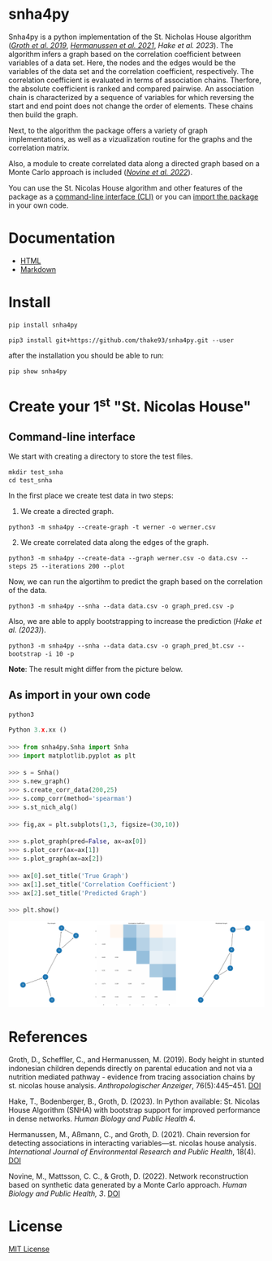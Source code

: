# snha4py
Snha4py is a python implementation of the St. Nicholas House algorithm ([_Groth et al. 2019_](https://doi.org/10.1127/anthranz/2019/1027), 
[_Hermanussen et al. 2021_](https://doi.org/10.3390%2Fijerph18041741), 
_Hake et al. 2023_). 
The algorithm infers a graph based on the correlation coefficient between variables of a data set. Here, the nodes and the edges would be the variables of the data set and the correlation coefficient, respectively. 
The correlation coefficient is evaluated in terms of association chains. 
Therfore, the absolute coefficient is ranked and compared pairwise.
An association chain is characterized by a sequence of variables for which reversing the start and end point does not change the order of elements.
These chains then build the graph.

Next, to the algorithm the package offers a variety of graph implementations, as well as a vizualization routine for the graphs and the correlation matrix.

Also, a module to create correlated data along a directed graph based on a Monte Carlo approach is included 
([_Novine et al. 2022_](https://doi.org/10.52905/hbph2021.3.26)).

You can use the St. Nicolas House algorithm and other features of the package as a [command-line interface (CLI)](#command-line-interface) or you can [import the package](#as-import-in-your-own-code) in your own code.

# Documentation

- [HTML](https://htmlpreview.github.io/?https://github.com/thake93/snha4py/blob/main/docs/__init__.html)
- [Markdown](https://github.com/thake93/snha4py/blob/main/docs/Snha.md)

# Install
```
pip install snha4py
```
```
pip3 install git+https://github.com/thake93/snha4py.git --user
```
after the installation you should be able to run:

```shell
pip show snha4py
```

# Create your 1<sup>st</sup> "St. Nicolas House"

## Command-line interface

We start with creating a directory to store the test files.
```shell
mkdir test_snha
cd test_snha
```

In the first place we create test data in two steps:

1. We create a directed graph.
```shell
python3 -m snha4py --create-graph -t werner -o werner.csv
```

2. We create correlated data along the edges of the graph.
```shell
python3 -m snha4py --create-data --graph werner.csv -o data.csv --steps 25 --iterations 200 --plot
```

Now, we can run the algortihm to predict the graph based on the correlation of the data.
```shell
python3 -m snha4py --snha --data data.csv -o graph_pred.csv -p
```

Also, we are able to apply bootstrapping to increase the prediction (_Hake et al. (2023)_).
```shell
python3 -m snha4py --snha --data data.csv -o graph_pred_bt.csv --bootstrap -i 10 -p
```
**Note**: The result might differ from the picture below.

## As import in your own code
```shell
python3
```
```python
Python 3.x.xx ()

>>> from snha4py.Snha import Snha
>>> import matplotlib.pyplot as plt

>>> s = Snha()
>>> s.new_graph()
>>> s.create_corr_data(200,25)
>>> s.comp_corr(method='spearman')
>>> s.st_nich_alg()

>>> fig,ax = plt.subplots(1,3, figsize=(30,10))

>>> s.plot_graph(pred=False, ax=ax[0])
>>> s.plot_corr(ax=ax[1])
>>> s.plot_graph(ax=ax[2])

>>> ax[0].set_title('True Graph')
>>> ax[1].set_title('Correlation Coefficient')
>>> ax[2].set_title('Predicted Graph')

>>> plt.show()
```
<div align="center">
  <img src="https://github.com/thake93/snha4py/blob/main/examples/pics/example.png">
</div>

# References
Groth, D., Scheffler, C., and Hermanussen, M. (2019). Body height in stunted indonesian children
depends directly on parental education and not via a nutrition mediated pathway - evidence
from tracing association chains by st. nicolas house analysis. *Anthropologischer Anzeiger*,
76(5):445–451. [DOI](https://doi.org/10.1127/anthranz/2019/1027)

Hake, T., Bodenberger, B., Groth, D. (2023). In Python available: St. Nicolas House Algorithm (SNHA)
with bootstrap support for improved performance in dense networks. *Human Biology and Public Health* 4.

Hermanussen, M., Aßmann, C., and Groth, D. (2021). Chain reversion for detecting associations
in interacting variables—st. nicolas house analysis. *International Journal of Environmental
Research and Public Health*, 18(4). [DOI](https://doi.org/10.3390%2Fijerph18041741)

Novine, M., Mattsson, C. C., & Groth, D. (2022). Network reconstruction based on synthetic data generated by a Monte Carlo approach. *Human Biology and Public Health, 3*. 
[DOI](https://doi.org/10.52905/hbph2021.3.26)

# License
[MIT License](https://github.com/thake93/snha4py/blob/main/LICENSE)
